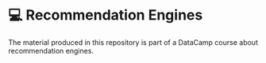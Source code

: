 # 💻 Recommendation Engines 

The material produced in this repository is part of a DataCamp course about recommendation engines. 
